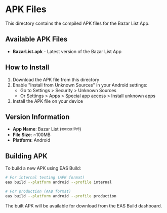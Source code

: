# APK Files

This directory contains the compiled APK files for the Bazar List App.

## Available APK Files

- **BazarList.apk** - Latest version of the Bazar List App

## How to Install

1. Download the APK file from this directory
2. Enable "Install from Unknown Sources" in your Android settings:
   - Go to Settings > Security > Unknown Sources
   - Or Settings > Apps > Special app access > Install unknown apps
3. Install the APK file on your device

## Version Information

- **App Name**: Bazar List (বাজারের লিস্ট)
- **File Size**: ~100MB
- **Platform**: Android

## Building APK

To build a new APK using EAS Build:

```bash
# For internal testing (APK format)
eas build --platform android --profile internal

# For production (AAB format)
eas build --platform android --profile production
```

The built APK will be available for download from the EAS Build dashboard. 
